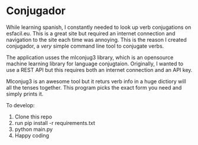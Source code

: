 # Conjugador
While learning spanish, I constantly needed to look up verb conjugations on esfacil.eu. This is a great site but required an internet connection and navigation to the site each time was annoying. This is the reason I created conjugador, a *very* simple command line tool to conjugate verbs. 

The application usses the mlconjug3 library, which is an opensource machine learning library for language conjugtaion. Originally, I wanted to use a REST API but this requires both an internet connection and an API key.

Mlconjug3 is an awesome tool but it returs verb info in a huge dictiory will all the tenses together. This program picks the exact form you need and simply prints it.

To develop:
1. Clone this repo
2. run pip install -r requirements.txt
3. python main.py <verb> <tense>
4. Happy coding

